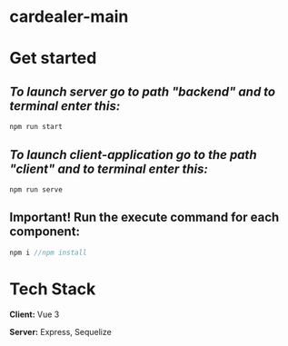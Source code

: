 # cardealer-main
# Get started
## _*To launch server go to path "backend" and to terminal enter this:*_
```code
npm run start
```
## _*To launch client-application go to the path "client" and to terminal enter this:*_
```code
npm run serve
```
## Important! Run the execute command for each component:
```js
npm i //npm install
```
# Tech Stack

**Client:** Vue 3

**Server:** Express, Sequelize

